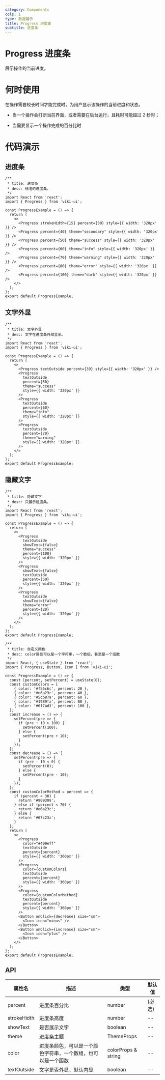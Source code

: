 ```yaml
---
category: Components
cols: 1
type: 数据展示
title: Progress 进度条
subtitle: 进度条
---
```


# Progress 进度条

展示操作的当前进度。

# 何时使用

在操作需要较长时间才能完成时，为用户显示该操作的当前进度和状态。

- 当一个操作会打断当前界面，或者需要在后台运行，且耗时可能超过 2 秒时；

- 当需要显示一个操作完成的百分比时

# 代码演示

## 进度条

```tsx
/**
 * title: 进度条
 * desc: 标准的进度条。
 */
import React from 'react';
import { Progress } from 'viki-ui';

const ProgressExample = () => {
  return (
    <>
      <Progress strokeHidth={15} percent={30} style={{ width: '320px' }} />
      <Progress percent={40} theme="secondary" style={{ width: '320px' }} />
      <Progress percent={50} theme="success" style={{ width: '320px' }} />
      <Progress percent={60} theme="info" style={{ width: '320px' }} />
      <Progress percent={70} theme="warning" style={{ width: '320px' }} />
      <Progress percent={80} theme="error" style={{ width: '320px' }} />
      <Progress percent={100} theme="dark" style={{ width: '320px' }} />
    </>
  );
};
export default ProgressExample;
```

## 文字外显

```tsx
/**
 * title: 文字外显
 * desc: 文字在进度条外部显示。
 */
import React from 'react';
import { Progress } from 'viki-ui';

const ProgressExample = () => {
  return (
    <>
      <Progress textOutside percent={30} style={{ width: '320px' }} />
      <Progress
        textOutside
        percent={50}
        theme="success"
        style={{ width: '320px' }}
      />
      <Progress
        textOutside
        percent={60}
        theme="info"
        style={{ width: '320px' }}
      />
      <Progress
        textOutside
        percent={70}
        theme="warning"
        style={{ width: '320px' }}
      />
    </>
  );
};
export default ProgressExample;
```

## 隐藏文字

```tsx
/**
 * title: 隐藏文字
 * desc: 只展示进度条。
 */
import React from 'react';
import { Progress } from 'viki-ui';

const ProgressExample = () => {
  return (
    <>
      <Progress
        textOutside
        showText={false}
        theme="success"
        percent={100}
        style={{ width: '320px' }}
      />
      <Progress
        showText={false}
        textOutside
        percent={50}
        style={{ width: '320px' }}
      />
      <Progress
        textOutside
        showText={false}
        theme="error"
        percent={20}
        style={{ width: '320px' }}
      />
    </>
  );
};
export default ProgressExample;
```

```tsx
/**
 * title: 自定义颜色
 * desc: color属性可以是一个字符串，一个数组，甚至是一个函数
 */
import React, { useState } from 'react';
import { Progress, Button, Icon } from 'viki-ui';

const ProgressExample = () => {
  const [percent, setPercent] = useState(0);
  const customColors = [
    { color: '#f56c6c', percent: 20 },
    { color: '#e6a23c', percent: 40 },
    { color: '#5cb87a', percent: 60 },
    { color: '#1989fa', percent: 80 },
    { color: '#6f7ad3', percent: 100 },
  ];
  const increase = () => {
    setPercent(pre => {
      if (pre + 10 > 100) {
        setPercent(100);
      } else {
        setPercent(pre + 10);
      }
    });
  };
  const decrease = () => {
    setPercent(pre => {
      if (pre - 10 < 0) {
        setPercent(0);
      } else {
        setPercent(pre - 10);
      }
    });
  };
  const customColorMethod = percent => {
    if (percent < 30) {
      return '#909399';
    } else if (percent < 70) {
      return '#e6a23c';
    } else {
      return '#67c23a';
    }
  };
  return (
    <>
      <Progress
        color="#409eff"
        textOutside
        percent={percent}
        style={{ width: '360px' }}
      />
      <Progress
        color={customColors}
        textOutside
        percent={percent}
        style={{ width: '360px' }}
      />
      <Progress
        color={customColorMethod}
        textOutside
        percent={percent}
        style={{ width: '360px' }}
      />
      <Button onClick={decrease} size="sm">
        <Icon icon="minus" />
      </Button>
      <Button onClick={increase} size="sm">
        <Icon icon="plus" />
      </Button>
    </>
  );
};
export default ProgressExample;
```

## API

| 属性名      | 描述                                                         | 类型                | 默认值 |
| ----------- | ------------------------------------------------------------ | ------------------- | ------ |
| percent     | 进度条百分比                                                 | number              | (必选) |
| strokeHidth | 进度条高度                                                   | number              | --     |
| showText    | 是否展示文字                                                 | boolean             | --     |
| theme       | 进度条主题                                                   | ThemeProps          | --     |
| color       | 进度条颜色，可以是一个颜色字符串，一个数组，也可以是一个函数 | colorProps & string | --     |
| textOutside | 文字是否外显，默认内显                                       | boolean             | --     |
